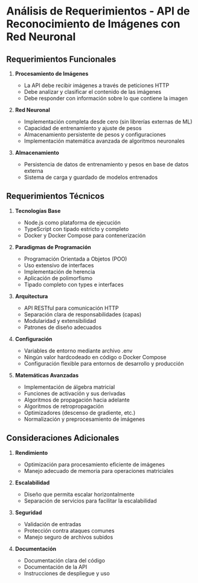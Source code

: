 # Análisis de Requerimientos - API de Reconocimiento de Imágenes con Red Neuronal

## Requerimientos Funcionales

1. **Procesamiento de Imágenes**
   - La API debe recibir imágenes a través de peticiones HTTP
   - Debe analizar y clasificar el contenido de las imágenes
   - Debe responder con información sobre lo que contiene la imagen

2. **Red Neuronal**
   - Implementación completa desde cero (sin librerías externas de ML)
   - Capacidad de entrenamiento y ajuste de pesos
   - Almacenamiento persistente de pesos y configuraciones
   - Implementación matemática avanzada de algoritmos neuronales

3. **Almacenamiento**
   - Persistencia de datos de entrenamiento y pesos en base de datos externa
   - Sistema de carga y guardado de modelos entrenados

## Requerimientos Técnicos

1. **Tecnologías Base**
   - Node.js como plataforma de ejecución
   - TypeScript con tipado estricto y completo
   - Docker y Docker Compose para contenerización

2. **Paradigmas de Programación**
   - Programación Orientada a Objetos (POO)
   - Uso extensivo de interfaces
   - Implementación de herencia
   - Aplicación de polimorfismo
   - Tipado completo con types e interfaces

3. **Arquitectura**
   - API RESTful para comunicación HTTP
   - Separación clara de responsabilidades (capas)
   - Modularidad y extensibilidad
   - Patrones de diseño adecuados

4. **Configuración**
   - Variables de entorno mediante archivo .env
   - Ningún valor hardcodeado en código o Docker Compose
   - Configuración flexible para entornos de desarrollo y producción

5. **Matemáticas Avanzadas**
   - Implementación de álgebra matricial
   - Funciones de activación y sus derivadas
   - Algoritmos de propagación hacia adelante
   - Algoritmos de retropropagación
   - Optimizadores (descenso de gradiente, etc.)
   - Normalización y preprocesamiento de imágenes

## Consideraciones Adicionales

1. **Rendimiento**
   - Optimización para procesamiento eficiente de imágenes
   - Manejo adecuado de memoria para operaciones matriciales

2. **Escalabilidad**
   - Diseño que permita escalar horizontalmente
   - Separación de servicios para facilitar la escalabilidad

3. **Seguridad**
   - Validación de entradas
   - Protección contra ataques comunes
   - Manejo seguro de archivos subidos

4. **Documentación**
   - Documentación clara del código
   - Documentación de la API
   - Instrucciones de despliegue y uso
